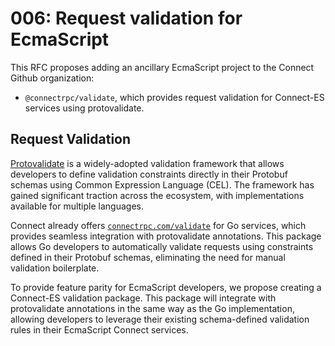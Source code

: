 # 006: Request validation for EcmaScript

This RFC proposes adding an ancillary EcmaScript project to the Connect Github organization:

* `@connectrpc/validate`, which provides request validation for Connect-ES services using protovalidate.

## Request Validation

[Protovalidate][protovalidate] is a widely-adopted validation framework that allows developers to define validation constraints directly in their Protobuf schemas using Common Expression Language (CEL). The framework has gained significant traction across the ecosystem, with implementations available for multiple languages.

Connect already offers [`connectrpc.com/validate`][validate-go] for Go services, which provides seamless integration with protovalidate annotations. This package allows Go developers to automatically validate requests using constraints defined in their Protobuf schemas, eliminating the need for manual validation boilerplate.

To provide feature parity for EcmaScript developers, we propose creating a Connect-ES validation package. This package will integrate with protovalidate annotations in the same way as the Go implementation, allowing developers to leverage their existing schema-defined validation rules in their EcmaScript Connect services.

[protovalidate]: https://github.com/bufbuild/protovalidate
[validate-go]: https://github.com/connectrpc/validate-go

